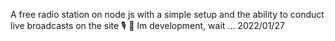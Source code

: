 A free radio station on node js with a simple setup and the ability to conduct live broadcasts on the site 🎙 📡
Im development, wait ... 2022/01/27
